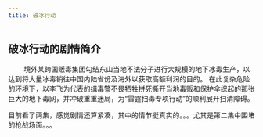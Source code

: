 ```yaml
---
title: 破冰行动
---
```


## 破冰行动的剧情简介 
　　
境外某跨国贩毒集团勾结东山当地不法分子进行大规模的地下冰毒生产，以达到将大量冰毒销往中国内陆省份及海外以获取高额利润的目的。 在此复杂危险的环境下，以李飞为代表的缉毒警不畏牺牲拼死撕开当地毒贩和保护伞织起的那张巨大的地下毒网，并冲破重重迷局，为“雷霆扫毒专项行动”的顺利展开扫清障碍。

目前看了两集，感觉剧情还算紧凑，其中的情节挺真实的。。。尤其是第二集中围堵的枪战场面。。。